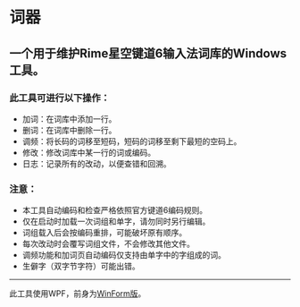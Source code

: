 # 词器

## 一个用于维护Rime星空键道6输入法词库的Windows工具。

### 此工具可进行以下操作：

- 加词：在词库中添加一行。
- 删词：在词库中删除一行。
- 调频：将长码的词移至短码，短码的词移至剩下最短的空码上。
- 修改：修改词库中某一行的词或编码。
- 日志：记录所有的改动，以便查错和回溯。

### 注意：

- 本工具自动编码和检查严格依照官方键道6编码规则。
- 仅在启动时加载一次词组和单字，请勿同时另行编辑。
- 词组载入后会按编码重排，可能破坏原有顺序。
- 每次改动时会覆写词组文件，不会修改其他文件。
- 调频功能和加词页自动编码仅支持由单字中的字组成的词。
- 生僻字（双字节字符）可能出错。

---

此工具使用WPF，前身为[WinForm版](https://github.com/GarthTB/CiQi)。
